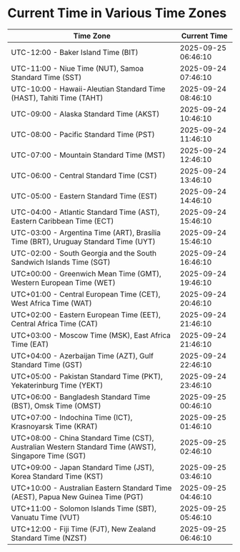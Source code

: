 # Current Time in Various Time Zones

| Time Zone | Current Time |
|-----------|--------------|
| UTC-12:00 - Baker Island Time (BIT) | 2025-09-25 06:46:10 |
| UTC-11:00 - Niue Time (NUT), Samoa Standard Time (SST) | 2025-09-24 07:46:10 |
| UTC-10:00 - Hawaii-Aleutian Standard Time (HAST), Tahiti Time (TAHT) | 2025-09-24 08:46:10 |
| UTC-09:00 - Alaska Standard Time (AKST) | 2025-09-24 10:46:10 |
| UTC-08:00 - Pacific Standard Time (PST) | 2025-09-24 11:46:10 |
| UTC-07:00 - Mountain Standard Time (MST) | 2025-09-24 12:46:10 |
| UTC-06:00 - Central Standard Time (CST) | 2025-09-24 13:46:10 |
| UTC-05:00 - Eastern Standard Time (EST) | 2025-09-24 14:46:10 |
| UTC-04:00 - Atlantic Standard Time (AST), Eastern Caribbean Time (ECT) | 2025-09-24 15:46:10 |
| UTC-03:00 - Argentina Time (ART), Brasília Time (BRT), Uruguay Standard Time (UYT) | 2025-09-24 15:46:10 |
| UTC-02:00 - South Georgia and the South Sandwich Islands Time (SGT) | 2025-09-24 16:46:10 |
| UTC±00:00 - Greenwich Mean Time (GMT), Western European Time (WET) | 2025-09-24 19:46:10 |
| UTC+01:00 - Central European Time (CET), West Africa Time (WAT) | 2025-09-24 20:46:10 |
| UTC+02:00 - Eastern European Time (EET), Central Africa Time (CAT) | 2025-09-24 21:46:10 |
| UTC+03:00 - Moscow Time (MSK), East Africa Time (EAT) | 2025-09-24 21:46:10 |
| UTC+04:00 - Azerbaijan Time (AZT), Gulf Standard Time (GST) | 2025-09-24 22:46:10 |
| UTC+05:00 - Pakistan Standard Time (PKT), Yekaterinburg Time (YEKT) | 2025-09-24 23:46:10 |
| UTC+06:00 - Bangladesh Standard Time (BST), Omsk Time (OMST) | 2025-09-25 00:46:10 |
| UTC+07:00 - Indochina Time (ICT), Krasnoyarsk Time (KRAT) | 2025-09-25 01:46:10 |
| UTC+08:00 - China Standard Time (CST), Australian Western Standard Time (AWST), Singapore Time (SGT) | 2025-09-25 02:46:10 |
| UTC+09:00 - Japan Standard Time (JST), Korea Standard Time (KST) | 2025-09-25 03:46:10 |
| UTC+10:00 - Australian Eastern Standard Time (AEST), Papua New Guinea Time (PGT) | 2025-09-25 04:46:10 |
| UTC+11:00 - Solomon Islands Time (SBT), Vanuatu Time (VUT) | 2025-09-25 05:46:10 |
| UTC+12:00 - Fiji Time (FJT), New Zealand Standard Time (NZST) | 2025-09-25 06:46:10 |
